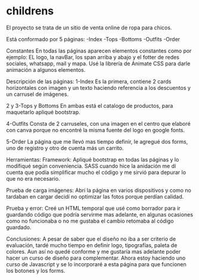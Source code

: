 # childrens



El proyecto se trata de un sitio de venta online de ropa para chicos. 

Está conformado por 5 páginas:
-Index
-Tops
-Bottoms
-Outfits
-Order

Constantes
En todas las páginas aparecen elementos constantes como por ejemplo: EL logo, la navBar, los span arriba y abajo y el fotter de redes sociales, whatsapp, mail y mapa.
Usé la librería de Animate CSS para darle animación a algunos elementos.

Descripción de las páginas:
1-Index
Es la primera, contiene 2 cards horizontales con imagen y un texto haciendo referencia a los descuentos y un carrusel de imágenes.

2 y 3-Tops y Bottoms
En ambas está el catalogo de productos, para maquetarlo apliqué bootstrap.

4-Outfits
Consta de 2 carruseles, con una imagen en el centro que elaboré con canva porque no encontré la misma fuente del logo en google fonts.

5-Order
La página que me llevó mas tiempo definir, le agregué dos forms, uno de registro y otro de cuenta más un carrito.

Herramientas:
Framework: Apliqué bootstrap en todas las páginas y lo modifiqué según conveniencia. 
SASS cuando hice la anidación me dí cuenta que podía simplificar mucho el código y me sirvió para depurar lo que no era necesario.

Prueba de carga imágenes:
Abrí la página en varios dispositivos y como no tardaban en cargar decidí no optimizar las fotos porque perdían calidad.

Prueba y error:
Creé un HTML temporal que usé como borrador para ir guardando código que podría servirme mas adelante, en algunas ocasiones como no funcionaba o no me gustaba el cambio retomaba al código guardado.

Conclusiones:
A pesar de saber que el diseño no iba a ser criterio de evaluación, tardé mucho tiempo en definir logo, tipografías, paleta de colores.
Aun así no quedé conforme y me gustaría mas adelante poder hacer un curso de diseño para complementar.
Ahora estoy haciendo uno curso de Javascript y se lo incorporaré a esta página para que funcionen los botones y los forms.
